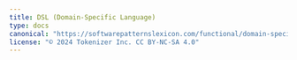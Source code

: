 ```yaml
---
title: DSL (Domain-Specific Language)
type: docs
canonical: "https://softwarepatternslexicon.com/functional/domain-specific-patterns/dsl-(domain-specific-language)"
license: "© 2024 Tokenizer Inc. CC BY-NC-SA 4.0"
---
```

